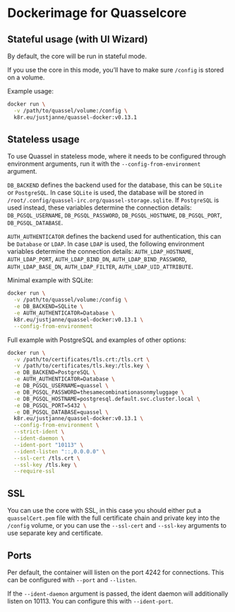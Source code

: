 # Dockerimage for Quasselcore

## Stateful usage (with UI Wizard)

By default, the core will be run in stateful mode.

If you use the core in this mode, you’ll have to make sure `/config` is stored
on a volume.

Example usage:

```bash
docker run \
  -v /path/to/quassel/volume:/config \
  k8r.eu/justjanne/quassel-docker:v0.13.1
```

## Stateless usage

To use Quassel in stateless mode, where it needs to be configured through
environment arguments, run it with the `--config-from-environment` argument.

`DB_BACKEND` defines the backend used for the database, this can be `SQLite` or
`PostgreSQL`. In case `SQLite` is used, the database will be stored in
`/root/.config/quassel-irc.org/quassel-storage.sqlite`. If `PostgreSQL` is used
instead, these variables determine the connection details: `DB_PGSQL_USERNAME`,
`DB_PGSQL_PASSWORD`, `DB_PGSQL_HOSTNAME`, `DB_PGSQL_PORT`, `DB_PGSQL_DATABASE`.

`AUTH_AUTHENTICATOR` defines the backend used for authentication, this can be
`Database` or `LDAP`. In case `LDAP` is used, the following environment
variables determine the connection details: `AUTH_LDAP_HOSTNAME`,
`AUTH_LDAP_PORT`, `AUTH_LDAP_BIND_DN`, `AUTH_LDAP_BIND_PASSWORD`,
`AUTH_LDAP_BASE_DN`, `AUTH_LDAP_FILTER`, `AUTH_LDAP_UID_ATTRIBUTE`.

Minimal example with SQLite:

```bash
docker run \
  -v /path/to/quassel/volume:/config \
  -e DB_BACKEND=SQLite \
  -e AUTH_AUTHENTICATOR=Database \
  k8r.eu/justjanne/quassel-docker:v0.13.1 \
  --config-from-environment
```

Full example with PostgreSQL and examples of other options:

```bash
docker run \
  -v /path/to/certificates/tls.crt:/tls.crt \
  -v /path/to/certificates/tls.key:/tls.key \
  -e DB_BACKEND=PostgreSQL \
  -e AUTH_AUTHENTICATOR=Database \
  -e DB_PGSQL_USERNAME=quassel \
  -e DB_PGSQL_PASSWORD=thesamecombinationasonmyluggage \
  -e DB_PGSQL_HOSTNAME=postgresql.default.svc.cluster.local \
  -e DB_PGSQL_PORT=5432 \
  -e DB_PGSQL_DATABASE=quassel \
  k8r.eu/justjanne/quassel-docker:v0.13.1 \
  --config-from-environment \
  --strict-ident \
  --ident-daemon \
  --ident-port "10113" \
  --ident-listen "::,0.0.0.0" \
  --ssl-cert /tls.crt \
  --ssl-key /tls.key \
  --require-ssl
```

## SSL

You can use the core with SSL, in this case you should either put a
`quasselCert.pem` file with the full certificate chain and private key into
the `/config` volume, or you can use the `--ssl-cert` and `--ssl-key`
arguments to use separate key and certificate.

## Ports

Per default, the container will listen on the port 4242 for connections.
This can be configured with `--port` and `--listen`.

If the `--ident-daemon` argument is passed, the ident daemon will additionally
listen on 10113. You can configure this with `--ident-port`.
